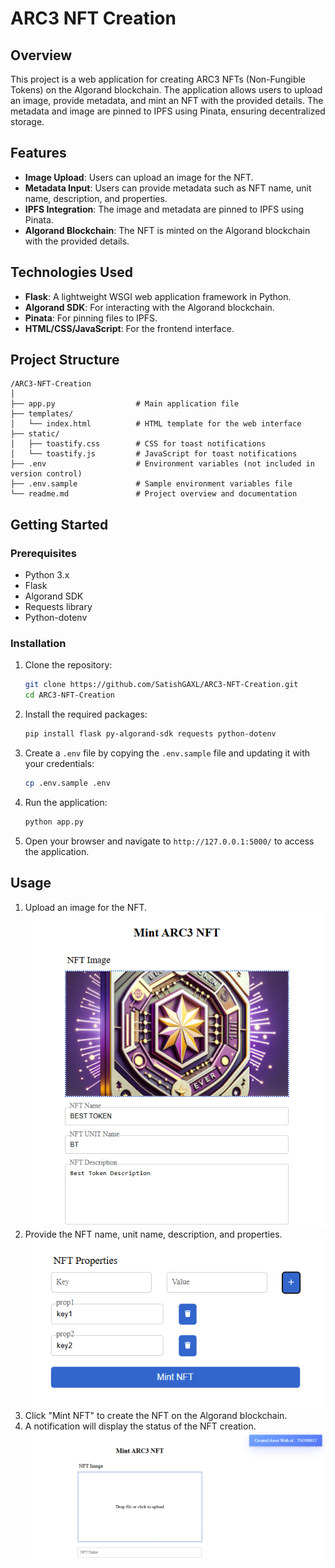 # ARC3 NFT Creation

## Overview

This project is a web application for creating ARC3 NFTs (Non-Fungible Tokens) on the Algorand blockchain. The application allows users to upload an image, provide metadata, and mint an NFT with the provided details. The metadata and image are pinned to IPFS using Pinata, ensuring decentralized storage.

## Features

- **Image Upload**: Users can upload an image for the NFT.
- **Metadata Input**: Users can provide metadata such as NFT name, unit name, description, and properties.
- **IPFS Integration**: The image and metadata are pinned to IPFS using Pinata.
- **Algorand Blockchain**: The NFT is minted on the Algorand blockchain with the provided details.

## Technologies Used

- **Flask**: A lightweight WSGI web application framework in Python.
- **Algorand SDK**: For interacting with the Algorand blockchain.
- **Pinata**: For pinning files to IPFS.
- **HTML/CSS/JavaScript**: For the frontend interface.

## Project Structure

```
/ARC3-NFT-Creation
│
├── app.py                  # Main application file
├── templates/
│   └── index.html          # HTML template for the web interface
├── static/
│   ├── toastify.css        # CSS for toast notifications
│   └── toastify.js         # JavaScript for toast notifications
├── .env                    # Environment variables (not included in version control)
├── .env.sample             # Sample environment variables file
└── readme.md               # Project overview and documentation
```

## Getting Started

### Prerequisites

- Python 3.x
- Flask
- Algorand SDK
- Requests library
- Python-dotenv

### Installation

1. Clone the repository:
   ```bash
   git clone https://github.com/SatishGAXL/ARC3-NFT-Creation.git
   cd ARC3-NFT-Creation
   ```

2. Install the required packages:
   ```bash
   pip install flask py-algorand-sdk requests python-dotenv
   ```

3. Create a `.env` file by copying the `.env.sample` file and updating it with your credentials:
   ```bash
   cp .env.sample .env
   ```

4. Run the application:
   ```bash
   python app.py
   ```

5. Open your browser and navigate to `http://127.0.0.1:5000/` to access the application.

## Usage

1. Upload an image for the NFT.
![Uploading Image](flow_images/upload_image.png "Uploading Image")
2. Provide the NFT name, unit name, description, and properties.
![Writing Metadata](flow_images/upload_metadata.png "Writing Metadata")
3. Click "Mint NFT" to create the NFT on the Algorand blockchain.
4. A notification will display the status of the NFT creation.
![Confirmation Message](flow_images/confirmation_toast.png "Confirmation Message")
